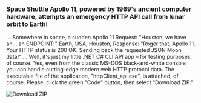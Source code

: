 ### Space Shuttle Apollo 11, powered by 1969's ancient computer hardware, attempts an emergency HTTP API call from lunar orbit to Earth!
...
Somewhere in space, a sudden Apollo 11 Request: "Houston, we have an... an ENDPOINT!" 
Earth, USA, Houston,  Response: "Roger that, Apollo 11. Your HTTP status is 200 OK. Sending back the requested JSON Moon data!"
...
Well, it's just my little .NET C# CLI API app – for testing purposes, of course.
Yes, even from the classic MS-DOS black-and-white console, you can handle cutting-edge modern web HTTP protocol data.
The executable file of the application, "httpClient_api.exe", is attached, of course. Please, click the green "Code" button, then select "Download ZIP."

![Download ZIP](https://img.shields.io/badge/Code-Download%20ZIP-gray)
